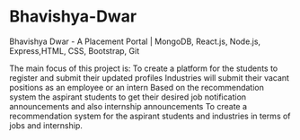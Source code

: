 # Bhavishya-Dwar
Bhavishya Dwar - A Placement Portal | MongoDB, React.js, Node.js, Express,HTML, CSS, Bootstrap, Git

The main focus of this project is: To create a platform for the students to register and submit their updated profiles Industries will submit their vacant positions as an employee or an intern Based on the recommendation system the aspirant students to get their desired job notification announcements and also internship announcements To create a recommendation system for the aspirant students and industries in terms of jobs and internship.
